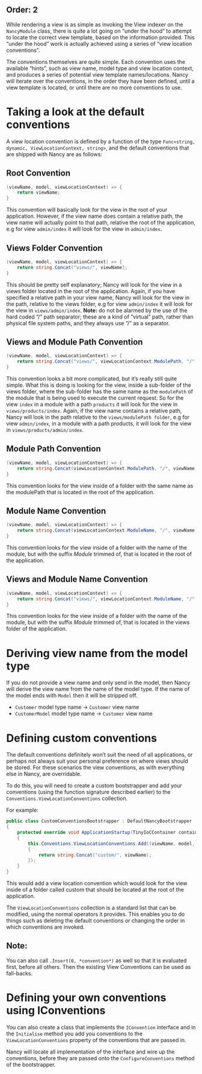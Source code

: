 Order: 2
---
While rendering a view is as simple as invoking the View indexer on the `NancyModule` class, there is quite a lot going on “under the hood” to attempt to locate the correct view template, based on the information provided. This “under the hood” work is actually achieved using a series of “view location conventions”.

The conventions themselves are quite simple. Each convention uses the available “hints”, such as view name, model type and view location context, and produces a series of potential view template names/locations. Nancy will iterate over the conventions, in the order they have been defined, until a view template is located, or until there are no more conventions to use.

# Taking a look at the default conventions

A view location convention is defined by a function of the type `Func<string, dynamic, ViewLocationContext, string>`, and the default conventions that are shipped with Nancy are as follows:

## Root Convention

```c#
(viewName, model, viewLocationContext) => {
    return viewName;
}
```

This convention will basically look for the view in the root of your application. However, if the view name does contain a relative path, the view name will actually point to that path, relative the root of the application, e.g for view `admin/index` it will look for the view in `admin/index`.

## Views Folder Convention
```c#
(viewName, model, viewLocationContext) => {
    return string.Concat("views/", viewName);
}
```
This should be pretty self explanatory; Nancy will look for the view in a views folder located in the root of the application. Again, if you have specified a relative path in your view name, Nancy will look for the view in the path, relative to the views folder, e.g for view `admin/index` it will look for the view in `views/admin/index`. **Note:** do not be alarmed by the use of the hard coded “/” path separator; these are a kind of “virtual” path, rather than physical file system paths, and they always use “/” as a separator.

## Views and Module Path Convention
```c#
(viewName, model, viewLocationContext) => {
    return string.Concat("views/", viewLocationContext.ModulePath, "/", viewName);
}
```
This convention looks a bit more complicated, but it’s really still quite simple. What this is doing is looking for the view, inside a sub-folder of the views folder, where the sub-folder has the same name as the `modulePath` of the module that is being used to execute the current request. So for the view `index` in a module with a path `products` it will look for the view in `views/products/index`. Again, if the view name contains a relative path, Nancy will look in the path relative to the `views/modulePath folder`, e.g for view `admin/index`, in a module with a path products, it will look for the view in `views/products/admin/index`.

## Module Path Convention

```c#
(viewName, model, viewLocationContext) => {
    return string.Concat(viewLocationContext.ModulePath, "/", viewName);
}
```
This convention looks for the view inside of a folder with the same name as the modulePath that is located in the root of the application.

## Module Name Convention
```c#
(viewName, model, viewLocationContext) => {
    return string.Concat(viewLocationContext.ModuleName, "/", viewName);
}
```
This convention looks for the view inside of a folder with the name of the module, but with the suffix _Module_ trimmed of, that is located in the root of the application.

## Views and Module Name Convention
```c#
(viewName, model, viewLocationContext) => {
    return string.Concat("views/", viewLocationContext.ModuleName, "/", viewName);
}
```
This convention looks for the view inside of a folder with the name of the module, but with the suffix _Module_ trimmed of, that is located in the views folder of the application.

# Deriving view name from the model type

If you do not provide a view name and only send in the model, then Nancy will derive the view name from the name of the model type. If the name of the model ends with `Model` then it will be stripped off. 

* `Customer` model type name -> `Customer` view name
* `CustomerModel` model type name -> `Customer` view name

# Defining custom conventions

The default conventions definitely won’t suit the need of all applications, or perhaps not always suit your personal preference on where views should be stored. For these scenarios the view conventions, as with everything else in Nancy, are overridable.

To do this, you will need to create a custom bootstrapper and add your conventions (using the function signature described earlier) to the `Conventions.ViewLocationConventions` collection.

For example:

```c#
public class CustomConventionsBootstrapper : DefaultNancyBootstrapper
{
    protected override void ApplicationStartup(TinyIoCContainer container, Nancy.Bootstrapper.IPipelines pipelines)
    {
        this.Conventions.ViewLocationConventions.Add((viewName, model, context) =>
        {
            return string.Concat("custom/", viewName);
        });
    }
}
```
This would add a view location convention which would look for the view inside of a folder called custom that should be located at the root of the application.

The `ViewLocationConventions` collection is a standard list that can be modified, using the normal operators it provides. This enables you to do things such as deleting the default conventions or changing the order in which conventions are invoked.

## Note: 
You can also call `.Insert(0, *convention*)` as well so that it is evaluated first, before all others. Then the existing View Conventions can be used as fall-backs. 

# Defining your own conventions using IConventions

You can also create a class that implements the `IConvention` interface and in the `Initialise` method you add you conventions to the `ViewLocationConventions` property of the conventions that are passed in.

Nancy will locate all implementation of the interface and wire up the conventions, before they are passed onto the `ConfigureConventions` method of the bootstrapper.
